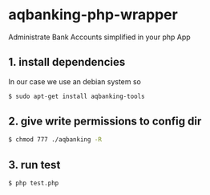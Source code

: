 # aqbanking-php-wrapper
Administrate Bank Accounts simplified in your php App

## 1. install dependencies
In our case we use an debian system so

```sh
$ sudo apt-get install aqbanking-tools
```

## 2. give write permissions to config dir
```sh
$ chmod 777 ./aqbanking -R
```

## 3. run test
```sh
$ php test.php
```